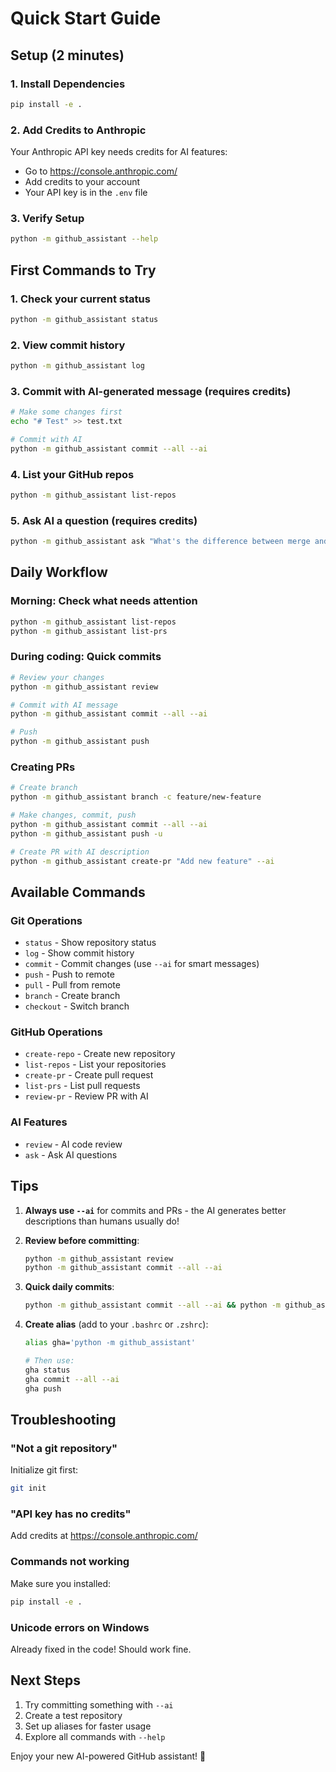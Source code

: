 # Quick Start Guide

## Setup (2 minutes)

### 1. Install Dependencies
```bash
pip install -e .
```

### 2. Add Credits to Anthropic
Your Anthropic API key needs credits for AI features:
- Go to https://console.anthropic.com/
- Add credits to your account
- Your API key is in the `.env` file

### 3. Verify Setup
```bash
python -m github_assistant --help
```
## First Commands to Try

### 1. Check your current status
```bash
python -m github_assistant status
```

### 2. View commit history
```bash
python -m github_assistant log
```

### 3. Commit with AI-generated message (requires credits)
```bash
# Make some changes first
echo "# Test" >> test.txt

# Commit with AI
python -m github_assistant commit --all --ai
```

### 4. List your GitHub repos
```bash
python -m github_assistant list-repos
```

### 5. Ask AI a question (requires credits)
```bash
python -m github_assistant ask "What's the difference between merge and rebase?"
```

## Daily Workflow

### Morning: Check what needs attention
```bash
python -m github_assistant list-repos
python -m github_assistant list-prs
```

### During coding: Quick commits
```bash
# Review your changes
python -m github_assistant review

# Commit with AI message
python -m github_assistant commit --all --ai

# Push
python -m github_assistant push
```

### Creating PRs
```bash
# Create branch
python -m github_assistant branch -c feature/new-feature

# Make changes, commit, push
python -m github_assistant commit --all --ai
python -m github_assistant push -u

# Create PR with AI description
python -m github_assistant create-pr "Add new feature" --ai
```

## Available Commands

### Git Operations
- `status` - Show repository status
- `log` - Show commit history
- `commit` - Commit changes (use `--ai` for smart messages)
- `push` - Push to remote
- `pull` - Pull from remote
- `branch` - Create branch
- `checkout` - Switch branch

### GitHub Operations
- `create-repo` - Create new repository
- `list-repos` - List your repositories
- `create-pr` - Create pull request
- `list-prs` - List pull requests
- `review-pr` - Review PR with AI

### AI Features
- `review` - AI code review
- `ask` - Ask AI questions

## Tips

1. **Always use `--ai`** for commits and PRs - the AI generates better descriptions than humans usually do!

2. **Review before committing**:
   ```bash
   python -m github_assistant review
   python -m github_assistant commit --all --ai
   ```

3. **Quick daily commits**:
   ```bash
   python -m github_assistant commit --all --ai && python -m github_assistant push
   ```

4. **Create alias** (add to your `.bashrc` or `.zshrc`):
   ```bash
   alias gha='python -m github_assistant'

   # Then use:
   gha status
   gha commit --all --ai
   gha push
   ```

## Troubleshooting

### "Not a git repository"
Initialize git first:
```bash
git init
```

### "API key has no credits"
Add credits at https://console.anthropic.com/

### Commands not working
Make sure you installed:
```bash
pip install -e .
```

### Unicode errors on Windows
Already fixed in the code! Should work fine.

## Next Steps

1. Try committing something with `--ai`
2. Create a test repository
3. Set up aliases for faster usage
4. Explore all commands with `--help`

Enjoy your new AI-powered GitHub assistant! 🚀
